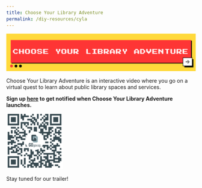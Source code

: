 ```yaml
---
title: Choose Your Library Adventure
permalink: /diy-resources/cyla
---
```

<img alt="What's The Big Idea" src="/images/diyresources/CYLA Main Banner.png">

Choose Your Library Adventure is an interactive video where you go on a virtual quest to learn about public library spaces and services.<br>

**Sign up [here](https://go.gov.sg/nlb-CYLA-form) to get notified when Choose Your Library Adventure launches. <br>**
	
<img src="/images/diyresources/CYLA Interest QR.png" style="width: 30%;">
	
Stay tuned for our trailer!
